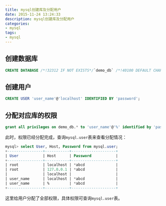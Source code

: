 ```yaml
---
title: mysql创建库及分配用户
date: 2015-11-24 13:24:33
description: mysql创建库及分配用户
categories: 
- mysql
tags:
- mysql
---
```


## 创建数据库
```sql
CREATE DATABASE /*!32312 IF NOT EXISTS*/`demo_db` /*!40100 DEFAULT CHARACTER SET utf8 */;
```

## 创建用户
```sql
CREATE USER 'user_name'@'localhost' IDENTIFIED BY 'password';
```

## 分配对应库的权限
```sql
grant all privileges on demo_db.* to 'user_name'@'%' identified by 'password';
```

此时，权限已经分配完成，查询`mysql.user`表来查看分配情况：
```sql
mysql> select User, Host, Password from mysql.user;
+----------------+-----------+--------------------+
| User           | Host      | Password           |
+----------------+-----------+--------------------+
| root           | localhost | *abcd              |
| root           | 127.0.0.1 | *abcd              |
|                | localhost |                    |
| user_name      | localhost | *abcd              |
| user_name      | %         | *abcd              |
+----------------+-----------+--------------------+
```
这里给用户分配了全部权限，具体权限可查询`mysql.user`表。

